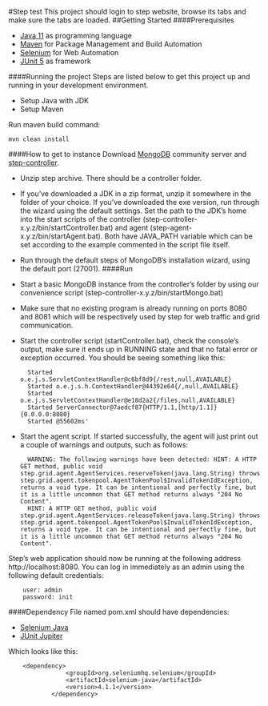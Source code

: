 #Step test
This project should login to step website, browse its tabs and make sure the tabs are loaded.
##Getting Started
####Prerequisites
- [Java 11](https://www.oracle.com/java/technologies/downloads/#java18) as programming language
- [Maven](https://maven.apache.org) for Package Management and Build Automation
- [Selenium](https://www.selenium.dev) for Web Automation
- [JUnit 5](https://junit.org/junit5/docs/current/user-guide/) as framework

####Running the project
Steps are listed below to get this project up and running in your development environment.
- Setup Java with JDK
- Setup Maven

Run maven build command:

    mvn clean install
    
####How to get to instance
Download [MongoDB](https://www.mongodb.com/try/download/community) community server and [step-controller](https://github.com/exense/step/releases/tag/3.18.3).

- Unzip step archive. There should be a controller folder.
- If you’ve downloaded a JDK in a zip format, unzip it somewhere in the folder of your choice. If you’ve downloaded the exe version, run through the wizard using the default settings. Set the path to the JDK’s home into the start scripts of the controller (step-controller-x.y.z/bin/startController.bat) and agent (step-agent-x.y.z/bin/startAgent.bat). Both have JAVA_PATH variable which can be set according to the example commented in the script file itself.
- Run through the default steps of MongoDB’s installation wizard, using the default port (27001).
####Run
- Start a basic MongoDB instance from the controller’s folder by using our convenience script (step-controller-x.y.z/bin/startMongo.bat)
- Make sure that no existing program is already running on ports 8080 and 8081 which will be respectively used by step for web traffic and grid communication.
- Start the controller script (startController.bat), check the console’s output, make sure it ends up in RUNNING state and that no fatal error or exception occurred. You should be seeing something like this:

        Started o.e.j.s.ServletContextHandler@c6bf8d9{/rest,null,AVAILABLE}
        Started o.e.j.s.h.ContextHandler@44392e64{/,null,AVAILABLE}
        Started o.e.j.s.ServletContextHandler@e18d2a2{/files,null,AVAILABLE}
        Started ServerConnector@7aedcf87{HTTP/1.1,[http/1.1]}{0.0.0.0:8080}
        Started @55602ms'
- Start the agent script. If started successfully, the agent will just print out a couple of warnings and outputs, such as follows:
    
        WARNING: The following warnings have been detected: HINT: A HTTP GET method, public void step.grid.agent.AgentServices.reserveToken(java.lang.String) throws step.grid.agent.tokenpool.AgentTokenPool$InvalidTokenIdException, returns a void type. It can be intentional and perfectly fine, but it is a little uncommon that GET method returns always "204 No Content".
        HINT: A HTTP GET method, public void step.grid.agent.AgentServices.releaseToken(java.lang.String) throws step.grid.agent.tokenpool.AgentTokenPool$InvalidTokenIdException, returns a void type. It can be intentional and perfectly fine, but it is a little uncommon that GET method returns always "204 No Content".
 Step’s web application should now be running at the following address http://localhost:8080. You can log in immediately as an admin using the following default credentials:
 
        user: admin
        password: init
####Dependency
File named pom.xml should have dependencies:
- [Selenium Java](https://mvnrepository.com/artifact/org.seleniumhq.selenium/selenium-java)
- [JUnit Jupiter](https://mvnrepository.com/artifact/org.junit.jupiter/junit-jupiter-api)

Which looks like this:

        <dependency>
                    <groupId>org.seleniumhq.selenium</groupId>
                    <artifactId>selenium-java</artifactId>
                    <version>4.1.1</version>
                </dependency>
